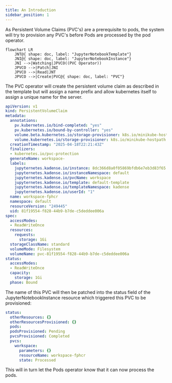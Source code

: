 ```yaml
---
title: An Introduction
sidebar_position: 1
---
```


As Persistent Volume Claims (PVC's) are a prerequisite to pods, the system will try to provision any PVC's before Pods are processed by the pod operator.

```mermaid
flowchart LR
    JNT@{ shape: doc, label: "JupyterNotebookTemplate"}
    JNI@{ shape: doc, label: "JupyterNotebookInstance"}
    JNI -->|Watching|JPVCO((PVC Operator))
    JPVCO -->|Patch|JNI
    JPVCO -->|Read|JNT
    JPVCO -->|Create|PVC@{ shape: doc, label: "PVC"}
```

The PVC operator will create the persistent volume claim as described in the template but will assign a name prefix and allow kubernetes itself to assign a unique name for the server.

```yaml
apiVersion: v1
kind: PersistentVolumeClaim
metadata:
  annotations:
    pv.kubernetes.io/bind-completed: "yes"
    pv.kubernetes.io/bound-by-controller: "yes"
    volume.beta.kubernetes.io/storage-provisioner: k8s.io/minikube-hostpath
    volume.kubernetes.io/storage-provisioner: k8s.io/minikube-hostpath
  creationTimestamp: "2025-04-18T22:21:43Z"
  finalizers:
  - kubernetes.io/pvc-protection
  generateName: workspace-
  labels:
    jupyternetes.kadense.io/instance: 8dc366d8a0f05869bfdb6e7eb3d83f65
    jupyternetes.kadense.io/instanceNamespace: default
    jupyternetes.kadense.io/pvcName: workspace
    jupyternetes.kadense.io/template: default-template
    jupyternetes.kadense.io/templateNamespace: kadense
    jupyternetes.kadense.io/userId: "1"
  name: workspace-fphcr
  namespace: default
  resourceVersion: "249445"
  uid: 81f19554-f828-44b9-b7de-c5deddee006a
spec:
  accessModes:
  - ReadWriteOnce
  resources:
    requests:
      storage: 1Gi
  storageClassName: standard
  volumeMode: Filesystem
  volumeName: pvc-81f19554-f828-44b9-b7de-c5deddee006a
status:
  accessModes:
  - ReadWriteOnce
  capacity:
    storage: 1Gi
  phase: Bound
```

The name of this PVC will then be patched into the status field of the JupyterNotebookInstance resource which triggered this PVC to be provisioned:

```yaml
status:
  otherResources: {}
  otherResourcesProvisioned: {}
  pods:
  podsProvisioned: Pending
  pvcsProvisioned: Completed
  pvcs:
    workspace:
      parameters: {}
      resourceName: workspace-fphcr
      state: Processed
```

This will in turn let the Pods operator know that it can now process the pods.

